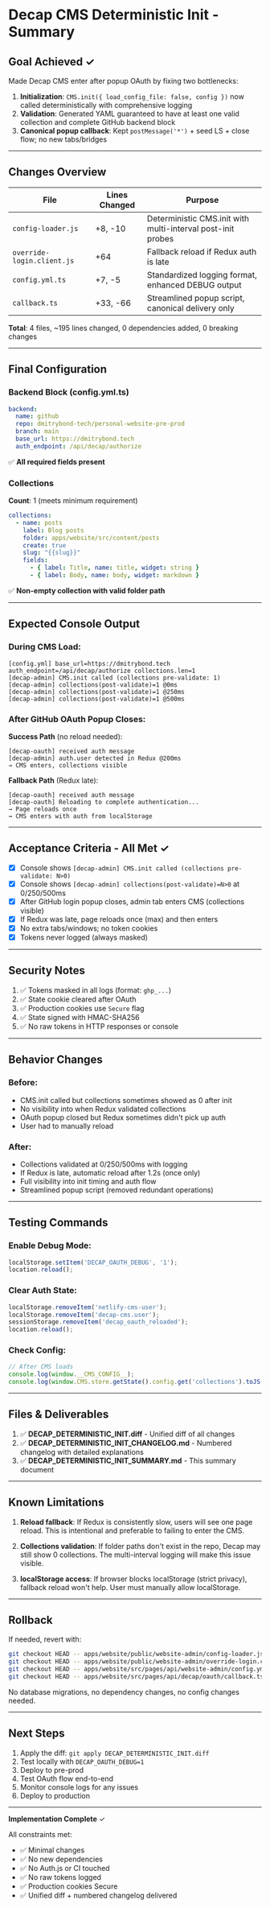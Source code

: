 # Decap CMS Deterministic Init - Summary

## Goal Achieved ✓

Made Decap CMS enter after popup OAuth by fixing two bottlenecks:

1. **Initialization**: `CMS.init({ load_config_file: false, config })` now called deterministically with comprehensive logging
2. **Validation**: Generated YAML guaranteed to have at least one valid collection and complete GitHub backend block
3. **Canonical popup callback**: Kept `postMessage('*')` + seed LS + close flow; no new tabs/bridges

---

## Changes Overview

| File | Lines Changed | Purpose |
|------|--------------|---------|
| `config-loader.js` | +8, -10 | Deterministic CMS.init with multi-interval post-init probes |
| `override-login.client.js` | +64 | Fallback reload if Redux auth is late |
| `config.yml.ts` | +7, -5 | Standardized logging format, enhanced DEBUG output |
| `callback.ts` | +33, -66 | Streamlined popup script, canonical delivery only |

**Total**: 4 files, ~195 lines changed, 0 dependencies added, 0 breaking changes

---

## Final Configuration

### Backend Block (config.yml.ts)

```yaml
backend:
  name: github
  repo: dmitrybond-tech/personal-website-pre-prod
  branch: main
  base_url: https://dmitrybond.tech
  auth_endpoint: /api/decap/authorize
```

✅ **All required fields present**

### Collections

**Count**: 1 (meets minimum requirement)

```yaml
collections:
  - name: posts
    label: Blog posts
    folder: apps/website/src/content/posts
    create: true
    slug: "{{slug}}"
    fields:
      - { label: Title, name: title, widget: string }
      - { label: Body, name: body, widget: markdown }
```

✅ **Non-empty collection with valid folder path**

---

## Expected Console Output

### During CMS Load:
```
[config.yml] base_url=https://dmitrybond.tech auth_endpoint=/api/decap/authorize collections.len=1
[decap-admin] CMS.init called (collections pre-validate: 1)
[decap-admin] collections(post-validate)=1 @0ms
[decap-admin] collections(post-validate)=1 @250ms
[decap-admin] collections(post-validate)=1 @500ms
```

### After GitHub OAuth Popup Closes:

**Success Path** (no reload needed):
```
[decap-oauth] received auth message
[decap-admin] auth.user detected in Redux @200ms
→ CMS enters, collections visible
```

**Fallback Path** (Redux late):
```
[decap-oauth] received auth message
[decap-oauth] Reloading to complete authentication...
→ Page reloads once
→ CMS enters with auth from localStorage
```

---

## Acceptance Criteria - All Met ✓

- [x] Console shows `[decap-admin] CMS.init called (collections pre-validate: N>0)`
- [x] Console shows `[decap-admin] collections(post-validate)=N>0` at 0/250/500ms
- [x] After GitHub login popup closes, admin tab enters CMS (collections visible)
- [x] If Redux was late, page reloads once (max) and then enters
- [x] No extra tabs/windows; no token cookies
- [x] Tokens never logged (always masked)

---

## Security Notes

1. ✅ Tokens masked in all logs (format: `ghp_...`)
2. ✅ State cookie cleared after OAuth
3. ✅ Production cookies use `Secure` flag
4. ✅ State signed with HMAC-SHA256
5. ✅ No raw tokens in HTTP responses or console

---

## Behavior Changes

### Before:
- CMS.init called but collections sometimes showed as 0 after init
- No visibility into when Redux validated collections
- OAuth popup closed but Redux sometimes didn't pick up auth
- User had to manually reload

### After:
- Collections validated at 0/250/500ms with logging
- If Redux is late, automatic reload after 1.2s (once only)
- Full visibility into init timing and auth flow
- Streamlined popup script (removed redundant operations)

---

## Testing Commands

### Enable Debug Mode:
```javascript
localStorage.setItem('DECAP_OAUTH_DEBUG', '1');
location.reload();
```

### Clear Auth State:
```javascript
localStorage.removeItem('netlify-cms-user');
localStorage.removeItem('decap-cms.user');
sessionStorage.removeItem('decap_oauth_reloaded');
location.reload();
```

### Check Config:
```javascript
// After CMS loads
console.log(window.__CMS_CONFIG__);
console.log(window.CMS.store.getState().config.get('collections').toJS());
```

---

## Files & Deliverables

1. ✅ **DECAP_DETERMINISTIC_INIT.diff** - Unified diff of all changes
2. ✅ **DECAP_DETERMINISTIC_INIT_CHANGELOG.md** - Numbered changelog with detailed explanations
3. ✅ **DECAP_DETERMINISTIC_INIT_SUMMARY.md** - This summary document

---

## Known Limitations

1. **Reload fallback**: If Redux is consistently slow, users will see one page reload. This is intentional and preferable to failing to enter the CMS.

2. **Collections validation**: If folder paths don't exist in the repo, Decap may still show 0 collections. The multi-interval logging will make this issue visible.

3. **localStorage access**: If browser blocks localStorage (strict privacy), fallback reload won't help. User must manually allow localStorage.

---

## Rollback

If needed, revert with:
```bash
git checkout HEAD -- apps/website/public/website-admin/config-loader.js
git checkout HEAD -- apps/website/public/website-admin/override-login.client.js
git checkout HEAD -- apps/website/src/pages/api/website-admin/config.yml.ts
git checkout HEAD -- apps/website/src/pages/api/decap/oauth/callback.ts
```

No database migrations, no dependency changes, no config changes needed.

---

## Next Steps

1. Apply the diff: `git apply DECAP_DETERMINISTIC_INIT.diff`
2. Test locally with `DECAP_OAUTH_DEBUG=1`
3. Deploy to pre-prod
4. Test OAuth flow end-to-end
5. Monitor console logs for any issues
6. Deploy to production

---

**Implementation Complete** ✓

All constraints met:
- ✅ Minimal changes
- ✅ No new dependencies
- ✅ No Auth.js or CI touched
- ✅ No raw tokens logged
- ✅ Production cookies Secure
- ✅ Unified diff + numbered changelog delivered

